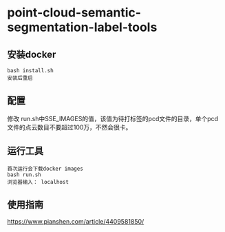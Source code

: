 # point-cloud-semantic-segmentation-label-tools

## 安装docker
```
bash install.sh
安装后重启
```
## 配置
修改 run.sh中SSE_IMAGES的值，该值为待打标签的pcd文件的目录，单个pcd文件的点云数目不要超过100万，不然会很卡。

## 运行工具
```
首次运行会下载docker images
bash run.sh
浏览器输入： localhost
```
## 使用指南
https://www.pianshen.com/article/4409581850/